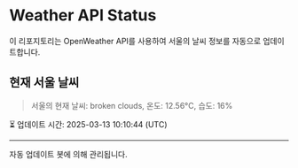 
# Weather API Status

이 리포지토리는 OpenWeather API를 사용하여 서울의 날씨 정보를 자동으로 업데이트합니다.

## 현재 서울 날씨
> 서울의 현재 날씨: broken clouds, 온도: 12.56°C, 습도: 16%

⏳ 업데이트 시간: 2025-03-13 10:10:44 (UTC)

---
자동 업데이트 봇에 의해 관리됩니다.
